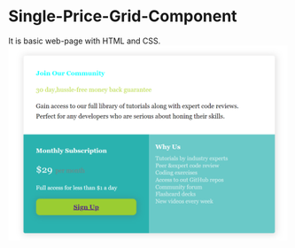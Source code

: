 # Single-Price-Grid-Component
It is basic web-page with HTML and CSS.
![alt text](https://github.com/khadijahuseynova/Single-Price-Grid-Component/blob/main/screenshot.png)
